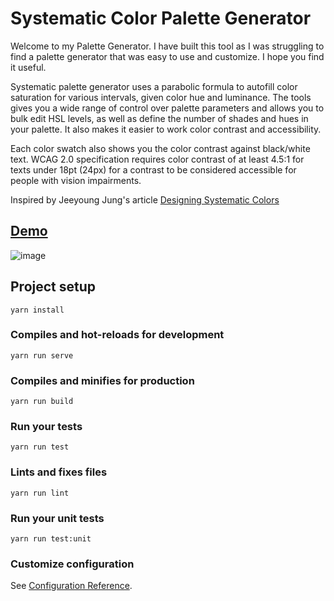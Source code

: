 # Systematic Color Palette Generator

Welcome to my Palette Generator. I have built this tool as I was struggling to find a palette generator that was easy to use and customize. I hope you find it useful.
          
Systematic palette generator uses a parabolic formula to autofill color saturation for various intervals, given color hue and luminance. The tools gives you a wide range of control over palette parameters and allows you to bulk edit HSL levels, as well as define the number of shades and hues in your palette. It also makes it easier to work color contrast and accessibility.

Each color swatch also shows you the color contrast against black/white text. WCAG 2.0 specification requires color contrast of at least 4.5:1 for texts under 18pt (24px) for a contrast to be considered accessible for people with vision impairments.
          
Inspired by Jeeyoung Jung's article [Designing Systematic Colors](https://uxplanet.org/designing-systematic-colors-b5d2605b15c)

## [Demo](https://hypejunction.github.io/color-wizard/)

![image](https://github.com/hypeJunction/color-wizard/blob/master/public/color-wizard.png)

## Project setup
```
yarn install
```

### Compiles and hot-reloads for development
```
yarn run serve
```

### Compiles and minifies for production
```
yarn run build
```

### Run your tests
```
yarn run test
```

### Lints and fixes files
```
yarn run lint
```

### Run your unit tests
```
yarn run test:unit
```

### Customize configuration
See [Configuration Reference](https://cli.vuejs.org/config/).
